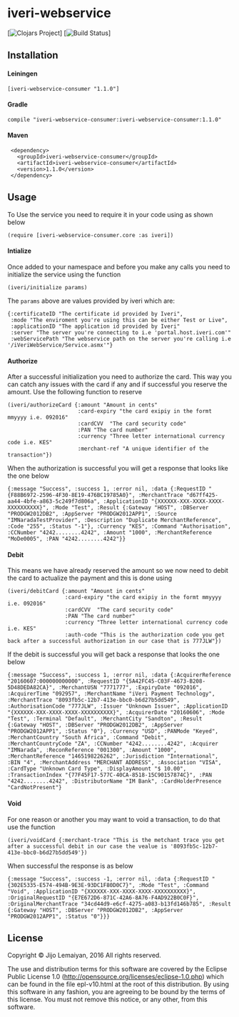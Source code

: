 
# iveri-webservice
[![Clojars Project](https://img.shields.io/clojars/v/iveri-webservice-consumer.svg)]  [![Build Status](https://travis-ci.org/lemaiyan/iveri-webservice-consumer.svg?branch=master)]


## Installation

#### Leiningen
`[iveri-webservice-consumer "1.1.0"]`

#### Gradle
`compile "iveri-webservice-consumer:iveri-webservice-consumer:1.1.0"`

#### Maven
     <dependency>
       <groupId>iveri-webservice-consumer</groupId>
       <artifactId>iveri-webservice-consumer</artifactId>
       <version>1.1.0</version>
     </dependency>

## Usage
To Use the service you need to require it in your code using as shown below

`(require [iveri-webservice-consumer.core :as iveri])`

#### Intialize
Once added to your namespace and before you make any calls you need to initialize the service using the function

`(iveri/initialize params)`

The `params` above are values provided by iveri which are:

    {:certificateID "The certificate id provided by Iveri",
     :mode "The enviroment you're using this can be either Test or Live",
     :applicationID "The application id provided by Iveri"
     :server "The server you're connecting to i.e 'portal.host.iveri.com'"
     :webServicePath "The webservice path on the server you're calling i.e '/iVeriWebService/Service.asmx'"}
   
#### Authorize
After a successful initialization you need to authorize the card. This way you can catch any issues with the card if any and if successful you reserve the amount.
Use the following function to reserve

    (iveri/authorizeCard {:amount "Amount in cents" 
                          :card-expiry "the card exipiy in the formt mmyyyy i.e. 092016" 
                          :cardCVV  "The card security code"
                          :PAN "The card number" 
                          :currency "Three letter international currency code i.e. KES" 
                          :merchant-ref "A unique identifier of the transaction"})
                          
When the authorization is successful you will get a response that looks like the one below

    {:message "Success", :success 1, :error nil, :data {:RequestID "{F88B6972-2596-4F30-8E19-476BC19785A0}", :MerchantTrace "d67ff425-aa44-4bfe-a863-5c249f7d806a", :ApplicationID "{XXXXXX-XXX-XXXX-XXXX-XXXXXXXXXX}", :Mode "Test", :Result {:Gateway "HOST", :DBServer "PRODGW2012DB2", :AppServer "PRODGW2012APP1", :Source "IMNaradaTestProvider", :Description "Duplicate MerchantReference", :Code "255", :Status "-1"}, :Currency "KES", :Command "Authorisation", :CCNumber "4242........4242", :Amount "1000", :MerchantReference "MoDe0005", :PAN "4242........4242"}} 

#### Debit

This means we have already reserved the amount so we now need to debit the card to actualize the payment and this is done using

    (iveri/debitCard {:amount "Amount in cents" 
                      :card-expiry "the card exipiy in the formt mmyyyy i.e. 092016" 
                      :cardCVV  "The card security code"
                      :PAN "The card number" 
                      :currency "Three letter international currency code i.e. KES" 
                      :auth-code "This is the authorization code you get back after a successful authorization in our case that is 777JLW"})
                  
                  
If the debit is successful you will get back a response that looks the one below

    {:message "Success", :success 1, :error nil, :data {:AcquirerReference "20160607:000000000000", :RequestID "{5A42FC45-C03F-4673-B208-5D48DEDA82CA}", :MerchantUSN "7771777", :ExpiryDate "092016", :AcquirerTime "092957", :MerchantName "iVeri Payment Technology", :MerchantTrace "8093fb5c-12b7-413e-bbc0-b6d27b5dd549", :AuthorisationCode "777JLW", :Issuer "Unknown Issuer", :ApplicationID "{XXXXXX-XXX-XXXX-XXXX-XXXXXXXXXX}", :AcquirerDate "20160606", :Mode "Test", :Terminal "Default", :MerchantCity "Sandton", :Result {:Gateway "HOST", :DBServer "PRODGW2012DB2", :AppServer "PRODGW2012APP1", :Status "0"}, :Currency "USD", :PANMode "Keyed", :MerchantCountry "South Africa", :Command "Debit", :MerchantCountryCode "ZA", :CCNumber "4242........4242", :Acquirer "IMNarada", :ReconReference "001300", :Amount "1000", :MerchantReference "1465198226262", :Jurisdiction "International", :BIN "4", :MerchantAddress "MERCHANT ADDRESS", :Association "VISA", :CardType "Unknown Card Type", :DisplayAmount "$ 10.00", :TransactionIndex "{77F45F17-577C-40CA-8518-15C90157874C}", :PAN "4242........4242", :DistributorName "IM Bank", :CardHolderPresence "CardNotPresent"}
 
 
#### Void
 
For one reason or another you may want to void a transaction, to do that use the function

    (iveri/voidCard {:merchant-trace "This is the metchant trace you get after a successful debit in our case the vealue is '8093fb5c-12b7-413e-bbc0-b6d27b5dd549'})      

When successful the response is as below 

    {:message "Success", :success -1, :error nil, :data {:RequestID "{302E5335-E574-494B-9E3E-93DC1F80D0C7}", :Mode "Test", :Command "Void", :ApplicationID "{XXXXXX-XXX-XXXX-XXXX-XXXXXXXXXX}", :OriginalRequestID "{E7E672D6-871C-42A6-8A76-F4AD922B0C0F}", :OriginalMerchantTrace "34cd44d9-e6cf-4275-a083-b13fd146b785", :Result {:Gateway "HOST", :DBServer "PRODGW2012DB2", :AppServer "PRODGW2012APP1", :Status "0"}}}




## License

Copyright © Jijo Lemaiyan, 2016 All rights reserved.

The use and distribution terms for this software are covered by the Eclipse Public License 1.0 (http://opensource.org/licenses/eclipse-1.0.php) which can be found in the file epl-v10.html at the root of this distribution. By using this software in any fashion, you are agreeing to be bound by the terms of this license. You must not remove this notice, or any other, from this software.

